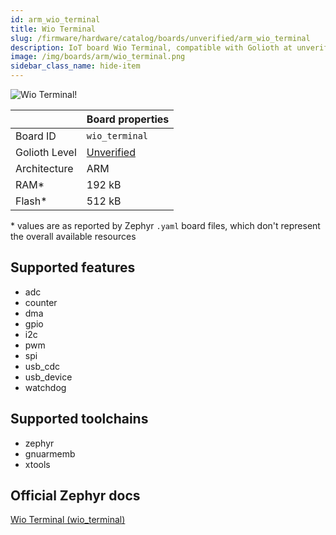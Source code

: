 ```yaml
---
id: arm_wio_terminal
title: Wio Terminal
slug: /firmware/hardware/catalog/boards/unverified/arm_wio_terminal
description: IoT board Wio Terminal, compatible with Golioth at unverified level.
image: /img/boards/arm/wio_terminal.png
sidebar_class_name: hide-item
---
```


[//]: # (This is an auto-generated file, do not edit! Changes to it will be lost upon re-generation)

![Wio Terminal!](/img/boards/arm/wio_terminal.png "Wio Terminal")

|                | Board properties     |
| -------------  | -------------------- |
| Board ID       | `wio_terminal` |
| Golioth Level  | [Unverified](/firmware/hardware#unverified-boards) |
| Architecture   | ARM |
| RAM*           | 192 kB |
| Flash*         | 512 kB |

\* values are as reported by Zephyr `.yaml` board files, which don't represent the overall available resources



## Supported features

* adc
* counter
* dma
* gpio
* i2c
* pwm
* spi
* usb_cdc
* usb_device
* watchdog

## Supported toolchains

* zephyr
* gnuarmemb
* xtools

## Official Zephyr docs

[Wio Terminal (wio_terminal)](https://docs.zephyrproject.org/3.6.0/boards/arm/wio_terminal/doc/index.html)

